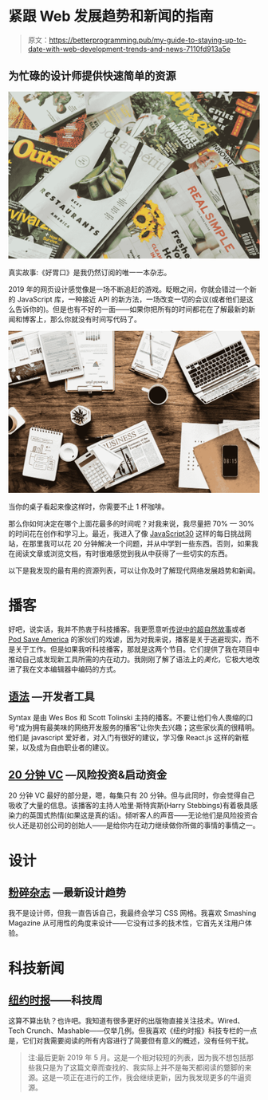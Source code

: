 # 紧跟 Web 发展趋势和新闻的指南

> 原文：<https://betterprogramming.pub/my-guide-to-staying-up-to-date-with-web-development-trends-and-news-7110fd913a5e>

## 为忙碌的设计师提供快速简单的资源

![](img/32108d96834e4e32ff231b8189527e5e.png)

真实故事:《好胃口》是我仍然订阅的唯一一本杂志。

2019 年的网页设计感觉像是一场不断追赶的游戏。眨眼之间，你就会错过一个新的 JavaScript 库，一种接近 API 的新方法，一场改变一切的会议(或者他们是这么告诉你的)。但是也有不好的一面——如果你把所有的时间都花在了解最新的新闻和博客上，那么你就没有时间写代码了。

![](img/ed5bd84a02574c1bd040a9df7358b5c8.png)

当你的桌子看起来像这样时，你需要不止 1 杯咖啡。

那么你如何决定在哪个上面花最多的时间呢？对我来说，我尽量把 70% — 30%的时间花在创作和学习上。最近，我进入了像 [JavaScript30](https://javascript30.com/) 这样的每日挑战网站，在那里我可以花 20 分钟解决一个问题，并从中学到一些东西。否则，如果我在阅读文章或浏览文档，有时很难感觉到我从中获得了一些切实的东西。

以下是我发现的最有用的资源列表，可以让你及时了解现代网络发展趋势和新闻。

# 播客

好吧，说实话，我并不热衷于科技播客。我更愿意听[传说中的超自然故事](https://www.lorepodcast.com/)或者 [Pod Save America](https://crooked.com/) 的家伙们的戏谑，因为对我来说，播客是关于逃避现实，而不是关于工作。但是如果我听科技播客，那就是这两个节目。它们提供了我在项目中推动自己或发现新工具所需的内在动力。我刚刚了解了语法上的*美化*，它极大地改进了我在文本编辑器中编码的方式。

## [语法](https://syntax.fm/) —开发者工具

Syntax 是由 Wes Bos 和 Scott Tolinski 主持的播客。不要让他们令人畏缩的口号“成为拥有最美味的网络开发服务的播客”让你失去兴趣；这些家伙真的很精明。他们是 javascript 爱好者，对入门有很好的建议，学习像 React.js 这样的新框架，以及成为自由职业者的建议。

## [20 分钟 VC](http://www.thetwentyminutevc.com/) —风险投资&启动资金

20 分钟 VC 最好的部分是，嗯，每集只有 20 分钟。但与此同时，你会觉得自己吸收了大量的信息。该播客的主持人哈里·斯特宾斯(Harry Stebbings)有着极具感染力的英国式热情(如果这是真的话)。倾听客人的声音——无论他们是风险投资合伙人还是初创公司的创始人——是给你内在动力继续做你所做的事情的事情之一。

# 设计

## [粉碎杂志](https://www.smashingmagazine.com/articles/) —最新设计趋势

我不是设计师，但我一直告诉自己，我最终会学习 CSS 网格。我喜欢 Smashing Magazine 从可用性的角度来设计——它没有过多的技术性，它首先关注用户体验。

# 科技新闻

## [纽约时报](https://www.nytimes.com/column/bits)——科技周

这算不算出轨？也许吧。我知道有很多更好的出版物直接关注技术。Wired、Tech Crunch、Mashable——仅举几例。但我喜欢《纽约时报》科技专栏的一点是，它们对我需要阅读的所有内容进行了简要但有意义的概述，没有任何干扰。

> 注:最后更新 2019 年 5 月。这是一个相对较短的列表，因为我不想包括那些我只是为了这篇文章而查找的、我实际上并不是每天都阅读的蹩脚的来源。这是一项正在进行的工作，我会继续更新，因为我发现更多的牛逼资源。
